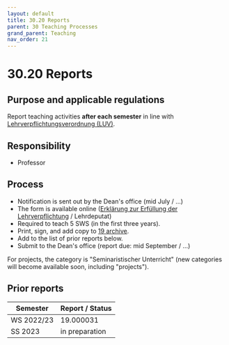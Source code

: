 ```yaml
---
layout: default
title: 30.20 Reports
parent: 30 Teaching Processes
grand_parent: Teaching
nav_order: 21
---
```


# 30.20 Reports

## Purpose and applicable regulations

Report teaching activities **after each semester** in line with [Lehrverpflichtungsverordnung (LUV)](https://www.uni-bamberg.de/fileadmin/uni/verwaltung/mittelbau-konvent/Lehrverpflichtungsverordnung2004.pdf).

## Responsibility

- Professor

## Process

- Notification is sent out by the Dean's office (mid July / ...)
- The form is available online ([Erklärung zur Erfüllung der Lehrverpflichtung](https://www.uni-bamberg.de/abt-personal/formulare-infos-und-merkblaetter/) / Lehrdeputat)
- Required to teach 5 SWS (in the first three years).
- Print, sign, and add copy to [19 archive](../../lab_basics/19_archive.html).
- Add to the list of prior reports below.
- Submit to the Dean's office (report due: mid September / ...)

For projects, the category is "Seminaristischer Unterricht" (new categories will become available soon, including "projects").

## Prior reports

| Semester    | Report / Status  |
|-------------|------------------|
| WS 2022/23  | 19.000031        |
| SS 2023     | in preparation   |
